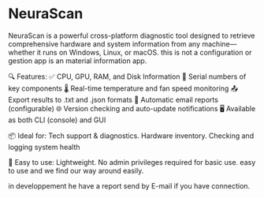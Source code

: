 # NeuraScan
NeuraScan is a powerful cross-platform diagnostic tool designed to retrieve comprehensive hardware and system information from any machine—whether it runs on Windows, Linux, or macOS. this is not a configuration or gestion app is an material information app.

🔍 Features:
✅ CPU, GPU, RAM, and Disk Information
🔐 Serial numbers of key components
🌡️ Real-time temperature and fan speed monitoring
📤 Export results to .txt and .json formats
📧 Automatic email reports (configurable)
🌐 Version checking and auto-update notifications
🖥️ Available as both CLI (console) and GUI

📦 Ideal for:
Tech support & diagnostics.
Hardware inventory.
Checking and logging system health

📁 Easy to use:
Lightweight.
No admin privileges required for basic use.
easy to use and we find our way around easily.

in developpement he have a report send by E-mail if you have connection.
